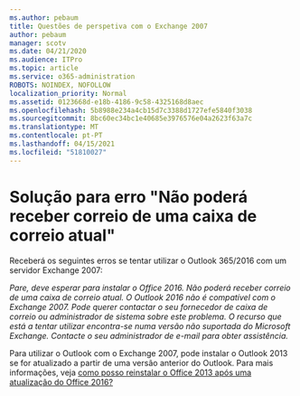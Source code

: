 ```yaml
---
ms.author: pebaum
title: Questões de perspetiva com o Exchange 2007
author: pebaum
manager: scotv
ms.date: 04/21/2020
ms.audience: ITPro
ms.topic: article
ms.service: o365-administration
ROBOTS: NOINDEX, NOFOLLOW
localization_priority: Normal
ms.assetid: 0123668d-e18b-4186-9c58-4325168d8aec
ms.openlocfilehash: 5b8988e234a4cb15d7c3388d1727efe5840f3038
ms.sourcegitcommit: 8bc60ec34bc1e40685e3976576e04a2623f63a7c
ms.translationtype: MT
ms.contentlocale: pt-PT
ms.lasthandoff: 04/15/2021
ms.locfileid: "51810027"
---
```

# <a name="solution-for-error-you-wont-be-able-to-receive-mail-from-a-current-mailbox"></a>Solução para erro "Não poderá receber correio de uma caixa de correio atual"
Receberá os seguintes erros se tentar utilizar o Outlook 365/2016 com um servidor Exchange 2007:

*Pare, deve esperar para instalar o Office 2016. Não poderá receber correio de uma caixa de correio atual. O Outlook 2016 não é compatível com o Exchange 2007. Pode querer contactar o seu fornecedor de caixa de correio ou administrador de sistema sobre este problema. O recurso que está a tentar utilizar encontra-se numa versão não suportada do Microsoft Exchange. Contacte o seu administrador de e-mail para obter assistência.*

Para utilizar o Outlook com o Exchange 2007, pode instalar o Outlook 2013 se for atualizado a partir de uma versão anterior do Outlook. Para mais informações, veja [como posso reinstalar o Office 2013 após uma atualização do Office 2016?](https://support.office.com/article/a6ca92f4-cbb4-4609-9fdb-f8d3dd6812f3)
